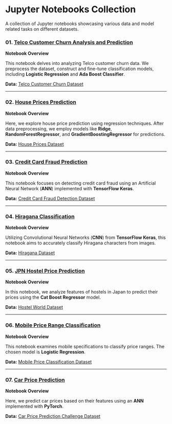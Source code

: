 # Jupyter Notebooks Collection
A collection of Jupyter notebooks showcasing various data and model related tasks on different datasets.

### 01. [Telco Customer Churn Analysis and Prediction](https://github.com/idalz/jupyter-notebooks-collection/blob/main/01_Telco-Customer-Churn.ipynb)
**Notebook Overview** 

This notebook delves into analyzing Telco customer churn data. We preprocess the dataset, construct and fine-tune classification models, including **Logistic Regression** and **Ada Boost Classifier**.

**Data:** [Telco Customer Churn Dataset](https://www.kaggle.com/datasets/blastchar/telco-customer-churn)

---

### 02. [House Prices Prediction](https://github.com/idalz/jupyter-notebooks-collection/blob/main/02_House-Prices.ipynb)
**Notebook Overview** 

Here, we explore house price prediction using regression techniques. After data preprocessing, we employ models like **Ridge**, **RandomForestRegressor**, and **GradientBoostingRegressor** for predictions.

**Data:** [House Prices Dataset](https://www.kaggle.com/competitions/house-prices-advanced-regression-techniques)

---

### 03. [Credit Card Fraud Prediction](https://github.com/idalz/jupyter-notebooks-collection/blob/main/03_CreditCard-Fraud-Prediction.ipynb)
**Notebook Overview** 

This notebook focuses on detecting credit card fraud using an Artificial Neural Network (**ANN**) implemented with **TensorFlow Keras**.

**Data:** [Credit Card Fraud Detection Dataset](https://www.kaggle.com/datasets/mlg-ulb/creditcardfraud)

---

### 04. [Hiragana Classification](https://github.com/idalz/jupyter-notebooks-collection/blob/main/04_Hiragana-Classification.ipynb)
**Notebook Overview** 

Utilizing Convolutional Neural Networks (**CNN**) from **TensorFlow Keras**, this notebook aims to accurately classify Hiragana characters from images.

**Data:** [Hiragana Dataset](https://www.kaggle.com/datasets/anokas/kuzushiji)

---

### 05. [JPN Hostel Price Prediction](https://github.com/idalz/jupyter-notebooks-collection/blob/main/05_JPN-Hostel-Price-Prediction.ipynb)
**Notebook Overview** 

In this notebook, we analyze features of hostels in Japan to predict their prices using the **Cat Boost Regressor** model.

**Data:** [Hostel World Dataset](https://www.kaggle.com/datasets/koki25ando/hostel-world-dataset)

---

### 06. [Mobile Price Range Classification](https://github.com/idalz/jupyter-notebooks-collection/blob/main/06_Mobile-Price-Range-Classification.ipynb)
**Notebook Overview** 

This notebook examines mobile specifications to classify price ranges. The chosen model is **Logistic Regression**.

**Data:** [Mobile Price Classification Dataset](https://www.kaggle.com/datasets/iabhishekofficial/mobile-price-classification)

---

### 07. [Car Price Prediction](https://github.com/idalz/jupyter-notebooks-collection/blob/main/07_Car-Price-Prediction.ipynb)
**Notebook Overview** 

Here, we predict car prices based on their features using an **ANN** implemented with **PyTorch**.

**Data:** [Car Price Prediction Challenge Dataset](https://www.kaggle.com/datasets/deepcontractor/car-price-prediction-challenge)
